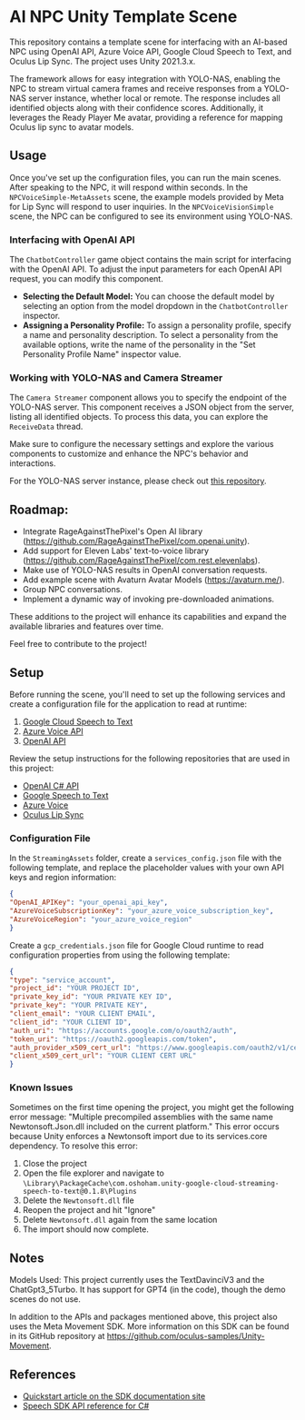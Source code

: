 # AI NPC Unity Template Scene

This repository contains a template scene for interfacing with an AI-based NPC using OpenAI API, Azure Voice API, Google Cloud Speech to Text, and Oculus Lip Sync. The project uses Unity 2021.3.x.

The framework allows for easy integration with YOLO-NAS, enabling the NPC to stream virtual camera frames and receive responses from a YOLO-NAS server instance, whether local or remote. The response includes all identified objects along with their confidence scores. Additionally, it leverages the Ready Player Me avatar, providing a reference for mapping Oculus lip sync to avatar models.

## Usage

Once you've set up the configuration files, you can run the main scenes. After speaking to the NPC, it will respond within seconds. In the `NPCVoiceSimple-MetaAssets` scene, the example models provided by Meta for Lip Sync will respond to user inquiries. In the `NPCVoiceVisionSimple` scene, the NPC can be configured to see its environment using YOLO-NAS.

### Interfacing with OpenAI API

The `ChatbotController` game object contains the main script for interfacing with the OpenAI API. To adjust the input parameters for each OpenAI API request, you can modify this component. 

- **Selecting the Default Model:** You can choose the default model by selecting an option from the model dropdown in the `ChatbotController` inspector.
- **Assigning a Personality Profile:** To assign a personality profile, specify a name and personality description. To select a personality from the available options, write the name of the personality in the "Set Personality Profile Name" inspector value.

### Working with YOLO-NAS and Camera Streamer

The `Camera Streamer` component allows you to specify the endpoint of the YOLO-NAS server. This component receives a JSON object from the server, listing all identified objects. To process this data, you can explore the `ReceiveData` thread.

Make sure to configure the necessary settings and explore the various components to customize and enhance the NPC's behavior and interactions.

For the YOLO-NAS server instance, please check out [this repository](https://github.com/TheWiselyBearded/yolonas-server/tree/main).

## Roadmap:
- Integrate RageAgainstThePixel's Open AI library (https://github.com/RageAgainstThePixel/com.openai.unity).
- Add support for Eleven Labs' text-to-voice library (https://github.com/RageAgainstThePixel/com.rest.elevenlabs).
- Make use of YOLO-NAS results in OpenAI conversation requests.
- Add example scene with Avaturn Avatar Models (https://avaturn.me/).
- Group NPC conversations.
- Implement a dynamic way of invoking pre-downloaded animations.

These additions to the project will enhance its capabilities and expand the available libraries and features over time.

Feel free to contribute to the project!

## Setup

Before running the scene, you'll need to set up the following services and create a configuration file for the application to read at runtime:

1. [Google Cloud Speech to Text](https://cloud.google.com/speech-to-text)
2. [Azure Voice API](https://azure.microsoft.com/en-us/services/cognitive-services/speech-services/)
3. [OpenAI API](https://beta.openai.com/docs/)

Review the setup instructions for the following repositories that are used in this project:

- [OpenAI C# API](https://github.com/betalgo/openai)
- [Google Speech to Text](https://github.com/oshoham/UnityGoogleStreamingSpeechToText)
- [Azure Voice](https://github.com/Azure-Samples/cognitive-services-speech-sdk/blob/master/quickstart/csharp/unity/text-to-speech/README.md)
- [Oculus Lip Sync](https://developer.oculus.com/documentation/unity/audio-ovrlipsync-using-unity/)

### Configuration File

In the `StreamingAssets` folder, create a `services_config.json` file with the following template, and replace the placeholder values with your own API keys and region information:




```json
{
"OpenAI_APIKey": "your_openai_api_key",
"AzureVoiceSubscriptionKey": "your_azure_voice_subscription_key",
"AzureVoiceRegion": "your_azure_voice_region"
}
```


Create a `gcp_credentials.json` file for Google Cloud runtime to read configuration properties from using the following template:

```json
{
"type": "service_account",
"project_id": "YOUR PROJECT ID",
"private_key_id": "YOUR PRIVATE KEY ID",
"private_key": "YOUR PRIVATE KEY",
"client_email": "YOUR CLIENT EMAIL",
"client_id": "YOUR CLIENT ID",
"auth_uri": "https://accounts.google.com/o/oauth2/auth",
"token_uri": "https://oauth2.googleapis.com/token",
"auth_provider_x509_cert_url": "https://www.googleapis.com/oauth2/v1/certs",
"client_x509_cert_url": "YOUR CLIENT CERT URL"
}
```


### Known Issues

Sometimes on the first time opening the project, you might get the following error message: "Multiple precompiled assemblies with the same name Newtonsoft.Json.dll included on the current platform." This error occurs because Unity enforces a Newtonsoft import due to its services.core dependency. To resolve this error:

1. Close the project
2. Open the file explorer and navigate to `\Library\PackageCache\com.oshoham.unity-google-cloud-streaming-speech-to-text@0.1.8\Plugins`
3. Delete the `Newtonsoft.dll` file
4. Reopen the project and hit "Ignore"
5. Delete `Newtonsoft.dll` again from the same location
6. The import should now complete.



## Notes
Models Used:
This project currently uses the TextDavinciV3 and the ChatGpt3_5Turbo. It has support for GPT4 (in the code), though the demo scenes do not use.

In addition to the APIs and packages mentioned above, this project also uses the Meta Movement SDK. More information on this SDK can be found in its GitHub repository at https://github.com/oculus-samples/Unity-Movement.

## References

* [Quickstart article on the SDK documentation site](https://docs.microsoft.com/azure/cognitive-services/speech-service/quickstart-text-to-speech-csharp-unity)
* [Speech SDK API reference for C#](https://aka.ms/csspeech/csharpref)
